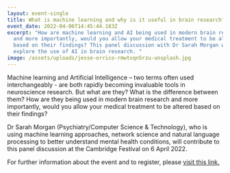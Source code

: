 ```yaml
---
layout: event-single
title: What is machine learning and why is it useful in brain research?
event_date: 2022-04-06T14:45:44.183Z
excerpt: "How are machine learning and AI being used in modern brain research
  and more importantly, would you allow your medical treatment to be altered
  based on their findings? This panel discussion with Dr Sarah Morgan will
  explore the use of AI in brain research. "
image: /assets/uploads/jesse-orrico-rmwtvqn5rzu-unsplash.jpg
---
```

Machine learning and Artificial Intelligence – two terms often used interchangeably - are both rapidly becoming invaluable tools in neuroscience research. But what are they? What is the difference between them? How are they being used in modern brain research and more importantly, would you allow your medical treatment to be altered based on their findings?

Dr Sarah Morgan (Psychiatry/Computer Science & Technology), who is using machine learning approaches, network science and natural language processing to better understand mental health conditions, will contribute to this panel discussion at the Cambridge Festival on 6 April 2022.

For further information about the event and to register, please [visit this link.](https://www.eventbrite.co.uk/e/what-is-machine-learning-and-why-is-it-useful-in-brain-research-tickets-276725271737)
